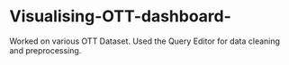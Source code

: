 # Visualising-OTT-dashboard-
Worked on various OTT Dataset. Used the Query Editor for data cleaning and preprocessing. 
